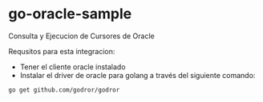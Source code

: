 # go-oracle-sample
Consulta y Ejecucion de Cursores de Oracle


Requsitos para esta integracion:
- Tener el cliente oracle instalado
- Instalar el driver de oracle para golang a través del siguiente comando:

```bash
go get github.com/godror/godror
```
